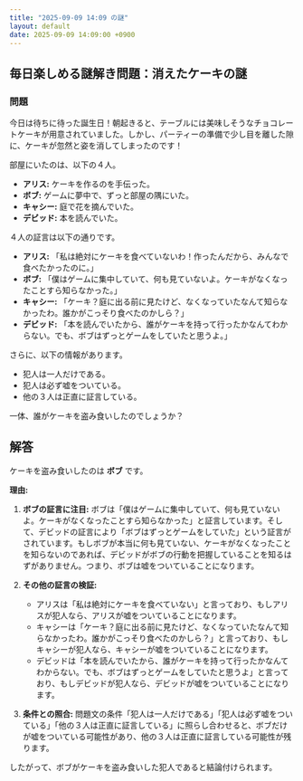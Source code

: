 ```yaml
---
title: "2025-09-09 14:09 の謎"
layout: default
date: 2025-09-09 14:09:00 +0900
---
```

## 毎日楽しめる謎解き問題：消えたケーキの謎

### 問題

今日は待ちに待った誕生日！朝起きると、テーブルには美味しそうなチョコレートケーキが用意されていました。しかし、パーティーの準備で少し目を離した隙に、ケーキが忽然と姿を消してしまったのです！

部屋にいたのは、以下の４人。

*   **アリス:** ケーキを作るのを手伝った。
*   **ボブ:** ゲームに夢中で、ずっと部屋の隅にいた。
*   **キャシー:** 庭で花を摘んでいた。
*   **デビッド:** 本を読んでいた。

４人の証言は以下の通りです。

*   **アリス:** 「私は絶対にケーキを食べていないわ！作ったんだから、みんなで食べたかったのに。」
*   **ボブ:** 「僕はゲームに集中していて、何も見ていないよ。ケーキがなくなったことすら知らなかった。」
*   **キャシー:** 「ケーキ？庭に出る前に見たけど、なくなっていたなんて知らなかったわ。誰かがこっそり食べたのかしら？」
*   **デビッド:** 「本を読んでいたから、誰がケーキを持って行ったかなんてわからない。でも、ボブはずっとゲームをしていたと思うよ。」

さらに、以下の情報があります。

*   犯人は一人だけである。
*   犯人は必ず嘘をついている。
*   他の３人は正直に証言している。

一体、誰がケーキを盗み食いしたのでしょうか？

## 解答

ケーキを盗み食いしたのは **ボブ** です。

**理由:**

1.  **ボブの証言に注目:** ボブは「僕はゲームに集中していて、何も見ていないよ。ケーキがなくなったことすら知らなかった」と証言しています。そして、デビッドの証言により「ボブはずっとゲームをしていた」という証言がされています。もしボブが本当に何も見ていない、ケーキがなくなったことを知らないのであれば、デビッドがボブの行動を把握していることを知るはずがありません。つまり、ボブは嘘をついていることになります。

2.  **その他の証言の検証:**
    *   アリスは「私は絶対にケーキを食べていない」と言っており、もしアリスが犯人なら、アリスが嘘をついていることになります。
    *   キャシーは「ケーキ？庭に出る前に見たけど、なくなっていたなんて知らなかったわ。誰かがこっそり食べたのかしら？」と言っており、もしキャシーが犯人なら、キャシーが嘘をついていることになります。
    *   デビッドは「本を読んでいたから、誰がケーキを持って行ったかなんてわからない。でも、ボブはずっとゲームをしていたと思うよ」と言っており、もしデビッドが犯人なら、デビッドが嘘をついていることになります。

3.  **条件との照合:** 問題文の条件「犯人は一人だけである」「犯人は必ず嘘をついている」「他の３人は正直に証言している」に照らし合わせると、ボブだけが嘘をついている可能性があり、他の３人は正直に証言している可能性が残ります。

したがって、ボブがケーキを盗み食いした犯人であると結論付けられます。
